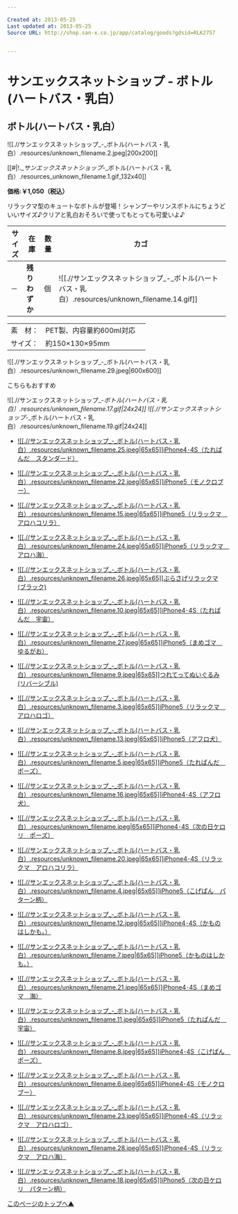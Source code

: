 ```yaml
---

Created at: 2013-05-25
Last updated at: 2013-05-25
Source URL: http://shop.san-x.co.jp/app/catalog/goods?gdsid=RLK2757


---
```


# サンエックスネットショップ - ボトル(ハートバス・乳白）


## ボトル(ハートバス・乳白）

![[.//サンエックスネットショップ_-_ボトル(ハートバス・乳白）.resources/unknown_filename.2.jpeg\|200x200]]

[[#|!.__サンエックスネットショップ_-_ボトル(ハートバス・乳白）.resources_unknown_filename.1.gif_132x40]]

**価格:￥1,050（税込）**

リラックマ型のキュートなボトルが登場！シャンプーやリンスボトルにちょうどいいサイズ♪クリアと乳白おそろいで使ってもとっても可愛いよ♪

| サイズ | 在庫  | 数量  | カゴ  |
| --- | --- | --- | --- |
| －   | **残りわずか** | 個   | ![[.//サンエックスネットショップ_-_ボトル(ハートバス・乳白）.resources/unknown_filename.14.gif]] |

|     |     |     |
| --- | --- | --- |
| 素　材： | PET製、内容量約600ml対応 |     |
| サイズ： | 約150×130×95mm |

![[.//サンエックスネットショップ_-_ボトル(ハートバス・乳白）.resources/unknown_filename.29.jpeg\|600x600]]

こちらもおすすめ

![[.//サンエックスネットショップ_-_ボトル(ハートバス・乳白）.resources/unknown_filename.17.gif\|24x24]] ![[.//サンエックスネットショップ_-_ボトル(ハートバス・乳白）.resources/unknown_filename.19.gif\|24x24]]

* [![[.//サンエックスネットショップ_-_ボトル(ハートバス・乳白）.resources/unknown_filename.25.jpeg|65x65]]iPhone4･4S（たれぱんだ　スタンダード）](http://shop.san-x.co.jp/app/catalog/goods?gdsid=TPDK006)

* [![[.//サンエックスネットショップ_-_ボトル(ハートバス・乳白）.resources/unknown_filename.22.jpeg|65x65]]iPhone5（モノクロブー）](http://shop.san-x.co.jp/app/catalog/goods?gdsid=MKBK004)
* [![[.//サンエックスネットショップ_-_ボトル(ハートバス・乳白）.resources/unknown_filename.15.jpeg|65x65]]iPhone5（リラックマ　アロハコリラ）](http://shop.san-x.co.jp/app/catalog/goods?gdsid=RLKK090)
* [![[.//サンエックスネットショップ_-_ボトル(ハートバス・乳白）.resources/unknown_filename.24.jpeg|65x65]]iPhone5（リラックマ　アロハ海）](http://shop.san-x.co.jp/app/catalog/goods?gdsid=RLKK089)
* [![[.//サンエックスネットショップ_-_ボトル(ハートバス・乳白）.resources/unknown_filename.26.jpeg|65x65]]ぶらさげリラックマ(ブラック)](http://shop.san-x.co.jp/app/catalog/goods?gdsid=RLK3313)
* [![[.//サンエックスネットショップ_-_ボトル(ハートバス・乳白）.resources/unknown_filename.10.jpeg|65x65]]iPhone4･4S（たれぱんだ　宇宙）](http://shop.san-x.co.jp/app/catalog/goods?gdsid=TPDK007)
* [![[.//サンエックスネットショップ_-_ボトル(ハートバス・乳白）.resources/unknown_filename.27.jpeg|65x65]]iPhone5（まめゴマ　ゆるがお）](http://shop.san-x.co.jp/app/catalog/goods?gdsid=MMGK001)
* [![[.//サンエックスネットショップ_-_ボトル(ハートバス・乳白）.resources/unknown_filename.9.jpeg|65x65]]つれてってぬいぐるみ(リバーシブル)](http://shop.san-x.co.jp/app/catalog/goods?gdsid=RLK3314)
* [![[.//サンエックスネットショップ_-_ボトル(ハートバス・乳白）.resources/unknown_filename.3.jpeg|65x65]]iPhone5（リラックマ　アロハロゴ）](http://shop.san-x.co.jp/app/catalog/goods?gdsid=RLKK091)
* [![[.//サンエックスネットショップ_-_ボトル(ハートバス・乳白）.resources/unknown_filename.13.jpeg|65x65]]iPhone5（アフロ犬）](http://shop.san-x.co.jp/app/catalog/goods?gdsid=AFKK001)
* [![[.//サンエックスネットショップ_-_ボトル(ハートバス・乳白）.resources/unknown_filename.5.jpeg|65x65]]iPhone5（たれぱんだ　ポーズ）](http://shop.san-x.co.jp/app/catalog/goods?gdsid=TPDK004)
* [![[.//サンエックスネットショップ_-_ボトル(ハートバス・乳白）.resources/unknown_filename.16.jpeg|65x65]]iPhone4･4S（アフロ犬）](http://shop.san-x.co.jp/app/catalog/goods?gdsid=AFKK002)
* [![[.//サンエックスネットショップ_-_ボトル(ハートバス・乳白）.resources/unknown_filename.jpeg|65x65]]iPhone4･4S（次の日ケロリ　ポーズ）](http://shop.san-x.co.jp/app/catalog/goods?gdsid=KROK003)
* [![[.//サンエックスネットショップ_-_ボトル(ハートバス・乳白）.resources/unknown_filename.20.jpeg|65x65]]iPhone4･4S（リラックマ　アロハコリラ）](http://shop.san-x.co.jp/app/catalog/goods?gdsid=RLKK093)
* [![[.//サンエックスネットショップ_-_ボトル(ハートバス・乳白）.resources/unknown_filename.4.jpeg|65x65]]iPhone5（こげぱん　パターン柄）](http://shop.san-x.co.jp/app/catalog/goods?gdsid=KOPK002)
* [![[.//サンエックスネットショップ_-_ボトル(ハートバス・乳白）.resources/unknown_filename.12.jpeg|65x65]]iPhone4･4S（かものはしかも。）](http://shop.san-x.co.jp/app/catalog/goods?gdsid=KHKK003)
* [![[.//サンエックスネットショップ_-_ボトル(ハートバス・乳白）.resources/unknown_filename.7.jpeg|65x65]]iPhone5（かものはしかも。）](http://shop.san-x.co.jp/app/catalog/goods?gdsid=KHKK002)
* [![[.//サンエックスネットショップ_-_ボトル(ハートバス・乳白）.resources/unknown_filename.21.jpeg|65x65]]iPhone4･4S（まめゴマ　海）](http://shop.san-x.co.jp/app/catalog/goods?gdsid=MMGK002)
* [![[.//サンエックスネットショップ_-_ボトル(ハートバス・乳白）.resources/unknown_filename.11.jpeg|65x65]]iPhone5（たれぱんだ　宇宙）](http://shop.san-x.co.jp/app/catalog/goods?gdsid=TPDK005)
* [![[.//サンエックスネットショップ_-_ボトル(ハートバス・乳白）.resources/unknown_filename.8.jpeg|65x65]]iPhone4･4S（こげぱん　ポーズ）](http://shop.san-x.co.jp/app/catalog/goods?gdsid=KOPK003)
* [![[.//サンエックスネットショップ_-_ボトル(ハートバス・乳白）.resources/unknown_filename.6.jpeg|65x65]]iPhone4･4S（モノクロブー）](http://shop.san-x.co.jp/app/catalog/goods?gdsid=MKBK005)
* [![[.//サンエックスネットショップ_-_ボトル(ハートバス・乳白）.resources/unknown_filename.23.jpeg|65x65]]iPhone4･4S（リラックマ　アロハロゴ）](http://shop.san-x.co.jp/app/catalog/goods?gdsid=RLKK094)
* [![[.//サンエックスネットショップ_-_ボトル(ハートバス・乳白）.resources/unknown_filename.28.jpeg|65x65]]iPhone4･4S（リラックマ　アロハ海）](http://shop.san-x.co.jp/app/catalog/goods?gdsid=RLKK092)
* [![[.//サンエックスネットショップ_-_ボトル(ハートバス・乳白）.resources/unknown_filename.18.jpeg|65x65]]iPhone5（次の日ケロリ　パターン柄）](http://shop.san-x.co.jp/app/catalog/goods?gdsid=KROK002)

[このページのトップへ▲](http://shop.san-x.co.jp/app/catalog/goods?gdsid=RLK2757#top)

